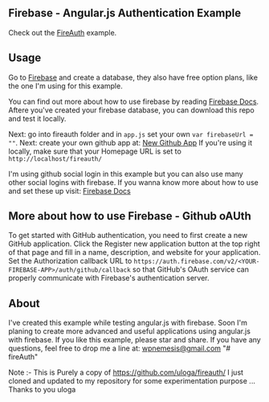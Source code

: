 ## Firebase - Angular.js Authentication Example

Check out the [FireAuth](https://uloga.github.io/fireauth/#/login) example.

Usage
-----
Go to [Firebase](https://www.firebase.com/) and create a database, they also have free option plans, like the one I'm using for this example.

You can find out more about how to use firebase by reading [Firebase Docs](https://www.firebase.com/docs/).
Aftere you've created your firebase database, you can download this repo and test it locally. 

Next: go into fireauth folder and in ``` app.js ``` set your own ``` var firebaseUrl = "" ```.
Next: create your own github app at: [New Github App](https://github.com/settings/applications/new)
If you're using it locally, make sure that your Homepage URL is set to ``` http://localhost/fireauth/ ```

I'm using github social login in this example but you can also use many other social logins with firebase.
If you wanna know more about how to use and set these up visit: [Firebase Docs](https://www.firebase.com/docs/web/guide/user-auth.html)

More about how to use Firebase - Github oAUth
-----
To get started with GitHub authentication, you need to first create a new GitHub application. 
Click the Register new application button at the top right of that page and fill in a name, description,
and website for your application. Set the Authorization callback URL to ``` https://auth.firebase.com/v2/<YOUR-FIREBASE-APP>/auth/github/callback ```
so that GitHub's OAuth service can properly communicate with Firebase's authentication server.

About
----
I've created this example while testing angular.js with firebase. Soon I'm planing to create more advanced and useful applications using angular.js with firebase. If you like this example, please star and share.
If you have any questions, feel free to drop me a line at: wpnemesis@gmail.com 
"# fireAuth" 

Note :- 
This is Purely a copy of https://github.com/uloga/fireauth/  I just cloned and updated to my repository for some experimentation purpose ... Thanks to you uloga 
